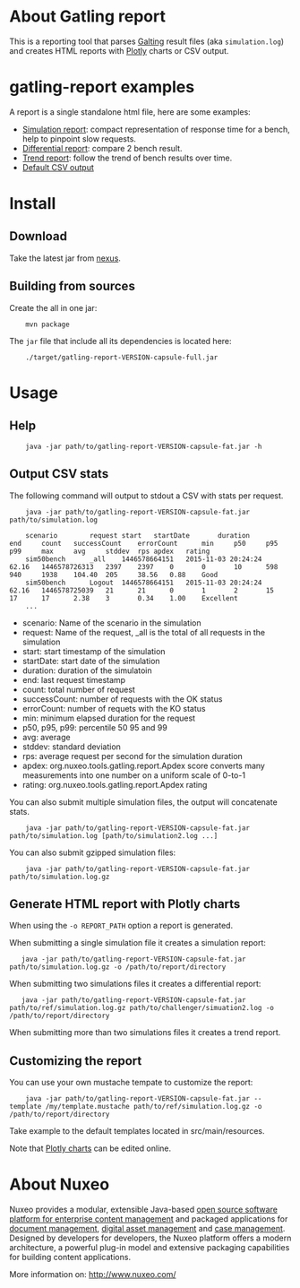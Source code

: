 # About Gatling report

This is a reporting tool that parses [Galting](http://gatling.io/) result files (aka `simulation.log`) and creates HTML 
reports with [Plotly](https://plot.ly/) charts or CSV output.


# gatling-report examples

A report is a single standalone html file, here are some examples:

- [Simulation report](https://min.gitcdn.link/repo/nuxeo/gatling-report/master/docs/simulation-1/index.html): compact representation of response time for a
bench, help to pinpoint slow requests.
- [Differential report](https://min.gitcdn.link/repo/nuxeo/gatling-report/master/docs/diff-sim1-vs-sim2/index.html): compare 2 bench result.
- [Trend report](https://min.gitcdn.link/repo/nuxeo/gatling-report/master/docs/trend-sim1-10/index.html): follow the trend of bench results over time.
- [Default CSV output](./docs/sim1-10.csv)

# Install

## Download

Take the latest jar from [nexus](http://maven.nuxeo.org/nexus/#nexus-search;quick~gatling-report).

## Building from sources

Create the all in one jar:

        mvn package

The `jar` file that include all its dependencies is located here:

        ./target/gatling-report-VERSION-capsule-full.jar

# Usage

## Help

        java -jar path/to/gatling-report-VERSION-capsule-fat.jar -h

## Output CSV stats

The following command will output to stdout a CSV with stats per request.

        java -jar path/to/gatling-report-VERSION-capsule-fat.jar path/to/simulation.log
        
        scenario        request start   startDate       duration        end     count   successCount    errorCount      min     p50     p95     p99     max     avg     stddev  rps	apdex	rating
        sim50bench      _all    1446578664151   2015-11-03 20:24:24     62.16   1446578726313   2397    2397    0       0       10      598     940     1938    104.40  205     38.56	0.88	Good
        sim50bench      Logout  1446578664151   2015-11-03 20:24:24     62.16   1446578725039   21      21      0       1       2       15      17      17      2.38    3       0.34	1.00	Excellent
        ...

 - scenario: Name of the scenario in the simulation
 - request: Name of the request, _all is the total of all requests in the simulation
 - start: start timestamp of the simulation 
 - startDate: start date of the simulation
 - duration: duration of the simulatoin
 - end: last request timestamp
 - count: total number of request
 - successCount: number of requests with the OK status
 - errorCount: number of requets with the KO status
 - min: minimum elapsed duration for the request
 - p50, p95, p99: percentile 50 95 and 99
 - avg: average
 - stddev: standard deviation
 - rps: average request per second for the simulation duration
 - apdex: org.nuxeo.tools.gatling.report.Apdex score converts many measurements into one number on a uniform scale of 0-to-1
 - rating: org.nuxeo.tools.gatling.report.Apdex rating

You can also submit multiple simulation files, the output will concatenate stats. 

        java -jar path/to/gatling-report-VERSION-capsule-fat.jar path/to/simulation.log [path/to/simulation2.log ...]


You can also submit gzipped simulation files:

        java -jar path/to/gatling-report-VERSION-capsule-fat.jar path/to/simulation.log.gz
         

        
## Generate HTML report with Plotly charts

When using the `-o REPORT_PATH` option a report is generated.
 
When submitting a single simulation file it creates a simulation report:
 
       java -jar path/to/gatling-report-VERSION-capsule-fat.jar path/to/simulation.log.gz -o /path/to/report/directory

 
When submitting two simulations files it creates a differential report:


       java -jar path/to/gatling-report-VERSION-capsule-fat.jar path/to/ref/simulation.log.gz path/to/challenger/simuation2.log -o /path/to/report/directory

When submitting more than two simulations files it creates a trend report.


## Customizing the report

You can use your own mustache tempate to customize the report:

        java -jar path/to/gatling-report-VERSION-capsule-fat.jar --template /my/template.mustache path/to/ref/simulation.log.gz -o /path/to/report/directory

Take example to the default templates located in src/main/resources.

Note that [Plotly charts](https://plot.ly/) can be edited online.

# About Nuxeo

Nuxeo provides a modular, extensible Java-based
[open source software platform for enterprise content management](http://www.nuxeo.com/en/products/ep)
and packaged applications for
[document management](http://www.nuxeo.com/en/products/document-management),
[digital asset management](http://www.nuxeo.com/en/products/dam) and
[case management](http://www.nuxeo.com/en/products/case-management). Designed
by developers for developers, the Nuxeo platform offers a modern
architecture, a powerful plug-in model and extensive packaging
capabilities for building content applications.

More information on: <http://www.nuxeo.com/>

